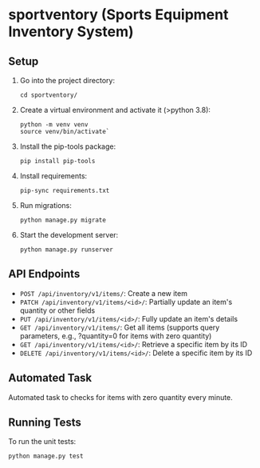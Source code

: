 # sportventory (Sports Equipment Inventory System)


## Setup

1. Go into the project directory:
   ```
   cd sportventory/
   ```

2. Create a virtual environment and activate it (>python 3.8):
   ```
   python -m venv venv
   source venv/bin/activate`
   ```

3. Install the pip-tools package:
   ```
   pip install pip-tools
   ```
   
4. Install requirements:
   ```
   pip-sync requirements.txt
   ```

5. Run migrations:
   ```
   python manage.py migrate
   ```

6. Start the development server:
   ```
   python manage.py runserver
   ```

## API Endpoints

- `POST /api/inventory/v1/items/`: Create a new item
- `PATCH /api/inventory/v1/items/<id>/`: Partially update an item's quantity or other fields
- `PUT /api/inventory/v1/items/<id>/`: Fully update an item's details
- `GET /api/inventory/v1/items/`: Get all items (supports query parameters, e.g., ?quantity=0 for items with zero quantity)
- `GET /api/inventory/v1/items/<id>/`: Retrieve a specific item by its ID
- `DELETE /api/inventory/v1/items/<id>/`: Delete a specific item by its ID


## Automated Task

Automated task to checks for items with zero quantity every minute.

## Running Tests

To run the unit tests:

```
python manage.py test
```


